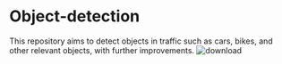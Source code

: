 # Object-detection
This repository aims to detect objects in traffic such as cars, bikes, and other relevant objects, with further improvements.
![download](https://user-images.githubusercontent.com/104877550/220194854-f764018b-9651-4297-ad35-8fe62682a04e.png)

